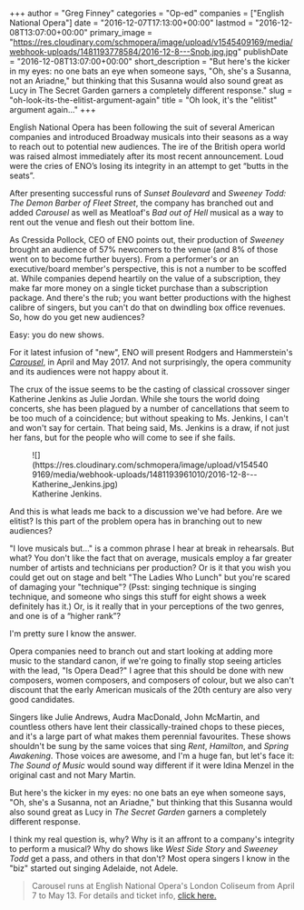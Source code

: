 +++
author = "Greg Finney"
categories = "Op-ed"
companies = ["English National Opera"]
date = "2016-12-07T17:13:00+00:00"
lastmod = "2016-12-08T13:07:00+00:00"
primary_image = "https://res.cloudinary.com/schmopera/image/upload/v1545409169/media/webhook-uploads/1481193778584/2016-12-8---Snob.jpg.jpg"
publishDate = "2016-12-08T13:07:00+00:00"
short_description = "But here&#039;s the kicker in my eyes: no one bats an eye when someone says, &quot;Oh, she&#039;s a Susanna, not an Ariadne,&quot; but thinking that this Susanna would also sound great as Lucy in The Secret Garden garners a completely different response."
slug = "oh-look-its-the-elitist-argument-again"
title = "Oh look, it&#039;s the &quot;elitist&quot; argument again..."
+++

English National Opera has been following the suit of several American companies and introduced Broadway musicals into their seasons as a way to reach out to potential new audiences. The ire of the British opera world was raised almost immediately after its most recent announcement. Loud were the cries of ENO’s losing its integrity in an attempt to get “butts in the seats”. 

After presenting successful runs of *Sunset Boulevard* and *Sweeney Todd: The Demon Barber of Fleet Street*, the company has branched out and added *Carousel* as well as Meatloaf's *Bad out of Hell* musical as a way to rent out the venue and flesh out their bottom line. 

As Cressida Pollock, CEO of ENO points out, their production of *Sweeney* brought an audience of 57% newcomers to the venue (and 8% of those went on to become further buyers). From a performer's or an executive/board member's perspective, this is not a number to be scoffed at. While companies depend heartily on the value of a subscription, they make far more money on a single ticket purchase than a subscription package. And there's the rub; you want better productions with the highest calibre of singers, but you can't do that on dwindling box office revenues. So, how do you get new audiences?

Easy: you do new shows. 

For it latest infusion of "new", ENO will present Rodgers and Hammerstein's [*Carousel*](https://www.eno.org/whats-on/rodgers-hammersteins-carousel/), in April and May 2017. And not surprisingly, the opera community and its audiences were not happy about it. 

The crux of the issue seems to be the casting of classical crossover singer Katherine Jenkins as Julie Jordan. While she tours the world doing concerts, she has been plagued by a number of cancellations that seem to be too much of a coincidence; but without speaking to Ms. Jenkins, I can't and won't say for certain. That being said, Ms. Jenkins is a draw, if not just her fans, but for the people who will come to see if she fails. 

<figure data-type="image">
![](https://res.cloudinary.com/schmopera/image/upload/v1545409169/media/webhook-uploads/1481193961010/2016-12-8---Katherine_Jenkins.jpg)<figcaption>Katherine Jenkins.</figcaption>
</figure>

And this is what leads me back to a discussion we've had before. Are we elitist? Is this part of the problem opera has in branching out to new audiences?

"I love musicals but..." is a common phrase I hear at break in rehearsals. But what? You don't like the fact that on average, musicals employ a far greater number of artists and technicians per production? Or is it that you wish you could get out on stage and belt "The Ladies Who Lunch" but you're scared of damaging your "technique"? (Psst: singing technique is singing technique, and someone who sings this stuff for eight shows a week definitely has it.) Or, is it really that in your perceptions of the two genres, and one is of a “higher rank”? 

I'm pretty sure I know the answer. 

Opera companies need to branch out and start looking at adding more music to the standard canon, if we're going to finally stop seeing articles with the lead, "Is Opera Dead?" I agree that this should be done with new composers, women composers, and composers of colour, but we also can't discount that the early American musicals of the 20th century are also very good candidates. 

Singers like Julie Andrews, Audra MacDonald, John McMartin, and countless others have lent their classically-trained chops to these pieces, and it's a large part of what makes them perennial favourites. These shows shouldn't be sung by the same voices that sing *Rent*, *Hamilton*, and *Spring Awakening*. Those voices are awesome, and I'm a huge fan, but let's face it: *The Sound of Music* would sound way different if it were Idina Menzel in the original cast and not Mary Martin.

But here's the kicker in my eyes: no one bats an eye when someone says, "Oh, she's a Susanna, not an Ariadne," but thinking that this Susanna would also sound great as Lucy in *The Secret Garden* garners a completely different response. 

I think my real question is, why? Why is it an affront to a company's integrity to perform a musical? Why do shows like *West Side Story* and *Sweeney Todd* get a pass, and others in that don't? Most opera singers I know in the "biz" started out singing Adelaide, not Adele.

>Carousel runs at English National Opera's London Coliseum from April 7 to May 13. For details and ticket info, [click here.](https://www.eno.org/whats-on/rodgers-hammersteins-carousel/)

